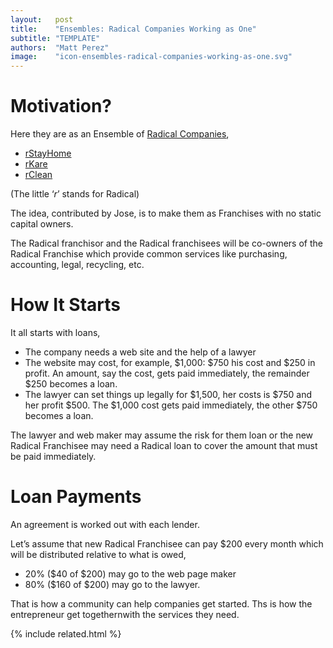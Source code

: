 ```yaml
---
layout:   post
title:    "Ensembles: Radical Companies Working as One"
subtitle: "TEMPLATE"
authors:  "Matt Perez"
image:    "icon-ensembles-radical-companies-working-as-one.svg"
---
```


<div style='display:none; '>
 <p>Here they are as an Ensemble of Radical Companies.</p>
</div>

<h1>Motivation?</h1>
 <p>Here they are as an Ensemble of <a href="https://amazon.com/RADICAL-Companies-Organized-Success-Employees/dp/1641846429/ref=tmm_pap_swatch_0?_encoding=UTF8&dib_tag=se&dib=eyJ2IjoiMSJ9.zvWE1R0NDgL0e3yOQZ7SpbwPHIK23BUmdM6k3YRnWNPP66f8I60T-38roNtx8HMwoy8k1N6BYtOJzu7mSmeJeCI_C_jj7MjE3C1xZp1d1NY.DBHRTPyYr81wye-tlbSuMNfmCUX0Pk-yfvXl43EpA8Y&qid=1726525947&sr=8-1" target="_blank">Radical Companies</a>,</p>
  <ul>
   <li><a href="https://radicalcompanies.com/2022/05/12/rstayhome" target="_blank">rStayHome</a></li>
   <li><a href="https://radicalcompanies.com/2022/05/13/rkare" target="_blank">rKare</a></li>
   <li><a href="https://radicalcompanies.com/2022/05/14/rclean" target="_blank">rClean</a></li>
  </ul>
 <p>(The little &lsquo;<em>r</em>&rsquo; stands for Radical)</p>
 <p>The idea, contributed by Jose, is to make them as Franchises with no static capital owners.</p>
 <p>The Radical franchisor and the Radical franchisees will be co-owners of the Radical Franchise which provide common services like purchasing, accounting, legal, recycling, etc.</p>

<h1>How It Starts</h1>
 <p>It all starts with loans,</p>
  <ul>
   <li>The company needs a web site and the help of a lawyer</li>
   <li>The website may cost, for example, $1,000: $750 his cost and $250 in profit. An amount, say the cost, gets paid immediately, the remainder $250 becomes a loan.</li>
   <li>The lawyer can set things up legally for $1,500, her costs is $750 and her profit $500. The $1,000 cost gets paid immediately, the other $750 becomes a loan.</li>
  </ul>
  <p>The lawyer and web maker may assume the risk for them loan or the new Radical Franchisee may need a Radical loan to cover the amount that must be paid immediately.</p>

<h1>Loan Payments</h1>
 <p>An agreement is worked out with each lender.</p>
 <p>Let&rsquo;s assume that new Radical Franchisee can pay $200 every month which will be distributed relative to what is owed,</p>
  <ul>
   <li>20% ($40 of $200) may go to the web page maker</.i>
   <li>80% ($160 of $200) may go to the lawyer.</li>
  </ul>
 <p>That is how a community can help companies get started. Ths is how the entrepreneur get togethernwith the services they need.</p> 

{% include related.html %}
